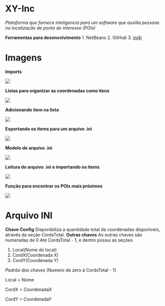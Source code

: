 # XY-Inc
*Plataforma que fornece inteligencia para um software que auxilia pessoas na localização de ponto de interesse (POIs)*

 **Ferramentas para desenvolvimento**
	 1. NetBeans
	 2. GitHub
	 3. [ini4j ](http://ini4j.sourceforge.net/)


# Imagens
**Imports**

![](https://i.imgur.com/bmyz5Qj.png)

**Listas para organizar as coordenadas como itens**

![](https://i.imgur.com/5oZ7Anq.png)

**Adicionando item na lista**

![](https://i.imgur.com/V3Nngzy.png)

**Exportando os items para um arquivo .ini**

![](https://i.imgur.com/SggOSIs.png)

**Modelo de arquivo .ini**

![](https://i.imgur.com/hmrvHd7.png)

**Leitura do arquivo .ini e importando os items**

![](https://i.imgur.com/Axx115w.png)

**Função para encontrar os POIs mais próximos**

![](https://i.imgur.com/AO3PFlf.png)

# Arquivo INI
**Chave Config**
Disponibiliza a quantidade total de coordenadas disponíveis, através da seção CordsTotal.
**Outras chaves**
As outras chaves são numeradas de 0 Até CordsTotal - 1, e dentro possui as seções
 1. Local(Nome do local)
 2. CordX(Coordenada X)
 3. CordY(Coordenada Y)

*Padrão das chaves*
[Numero de zero á CordsTotal - 1]

Local =  Nome

CordX = CoordenadaX

CordY = CoordenadaY

